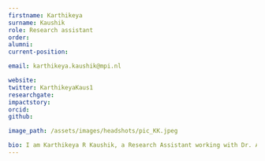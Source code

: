 ```yaml
---
firstname: Karthikeya
surname: Kaushik
role: Research assistant
order:
alumni:
current-position:

email: karthikeya.kaushik@mpi.nl

website:
twitter: KarthikeyaKaus1
researchgate:
impactstory:
orcid:
github:

image_path: /assets/images/headshots/pic_KK.jpeg

bio: I am Karthikeya R Kaushik, a Research Assistant working with Dr. Andrea Martin on the formal and computational aspects of language comprehension. For my Master's thesis completed this year at the TU Munich (in Computational Science and Engineering), I worked on a formalism of compositionality and structure dependence in natural language, which will be the focus of my research at the LaCNS. I also work as a RA at the Crowd Cognition lab at LMU, Munich, where I study homophily in social networks in matters of taste.
---
```

